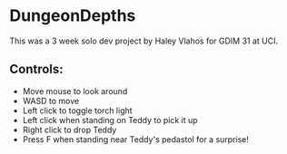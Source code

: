 # DungeonDepths
 This was a 3 week solo dev project by Haley Vlahos for GDIM 31 at UCI.
 
## Controls:
 - Move mouse to look around
 - WASD to move
 - Left click to toggle torch light
 - Left click when standing on Teddy to pick it up
 - Right click to drop Teddy
 - Press F when standing near Teddy's pedastol for a surprise!
